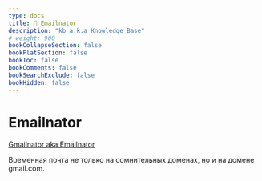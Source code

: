 ```yaml
---
type: docs
title: 🔷 Emailnator
description: "kb a.k.a Knowledge Base"
# weight: 900
bookCollapseSection: false
bookFlatSection: false
bookToc: false
bookComments: false
bookSearchExclude: false
bookHidden: false
---
```


# Emailnator

[Gmailnator aka Emailnator](https://www.emailnator.com/?nt)

Временная почта не только на сомнительных доменах, но и на домене gmail.com.
